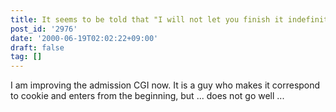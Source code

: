 ```yaml
---
title: It seems to be told that "I will not let you finish it indefinitely"
post_id: '2976'
date: '2000-06-19T02:02:22+09:00'
draft: false
tag: []
---
```


I am improving the admission CGI now. It is a guy who makes it correspond to cookie and enters from the beginning, but ... does not go well ...